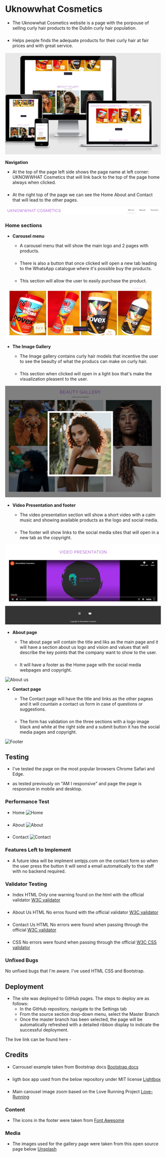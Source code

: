 # Uknowwhat Cosmetics

- The Uknowwhat Cosmetics website is a page with the porpouse of selling curly hair products to the Dublin curly hair population.
###

- Helps people finds the adequate products for their curly hair at fair prices and with great service.

![Responsice Mockup](/assets/images/am%20I%20responsive%20image.JPG)

**Navigation**

- At the top of the page left side shows the page name at left corner: UKNOWWHAT Cosmetics that will link back to the top of the page home always when clicked.

###

- At the right top of the page we can see the Home About and Contact that will lead to the other pages.

![Nav Bar](/assets/images/menu%20screenshoot.JPG)

### Home sections

- **Carousel menu**

  - A carousel menu that will show the main logo and 2 pages with products.

  ###

  - There is also a button that once clicked will open a new tab leading to the WhatsApp catalogue where it's possible buy the products.

  ###

  - This section will allow the user to easily purchase the product.

![Carousel](/assets/images/carousel%20screen%20shoot.JPG)

- **The Image Gallery**

  - The Image gallery contains curly hair models that incentive the user to see the beaulty of what the producs can make on curly hair.

  ###

  - This section when clicked will open in a light box that's make the visualization pleasent to the user.

![Landing Page](/assets/images/image%20galery%20screenshoot.JPG)

- **Video Presentation and footer**

  - The video presentation section will show a short video with a calm music and showing available products as the logo and social media.

  ###

  - The footer will show links to the social media sites that will open in a new tab as the copyright.

![Video Presentation and footer](/assets/images/video%20pres%20and%20footer%20screen%20shoot.JPG)

- **About page**

  - The about page will contain the title and liks as the main page and it will have a section about us logo and vision and values that will describe the key points that the company want to show to the user.

  ###

  - It will have a footer as the Home page with the social media webpages and copyright.

![About us ](//assets/images/about%20us%20section%20screen%20shoot.JPG)

- **Contact page**

  - The Contact page will have the title and links as the other pageas and it will countain a contact us form in case of questions or suggestions.

  ###

  - The form has validation on the three sections with a logo image black and white at the right side and a submit button it has the social media pages and copyright.

![Footer](//assets/images/contact%20page%20screen%20shoot.JPG)

## Testing

- I've tested the page on the most popular browsers Chrome Safari and Edge.

- as tested previously on "AM I responsive" and page the page is responsive in mobile and desktop.

### Performance Test

- Home
  ![Home](//assets/images/index-performance.JPG)

###

- About
  ![About](//assets/images/about-performance.JPG)

###

- Contact
  ![Contact](//assets/images/contact-performance.JPG)

### Features Left to Implement

- A future idea will be implment smtpjs.com on the contact form so when the user press the button it will send a email automatically to the staff with no backend required.

### Validator Testing

- Index HTML
  Only one warning found on the html with the official validator [W3C validator](/assets/images/html%20validation%20Screenshoot.JPG)
  ###
- About Us HTML
  No erros found with the official validator [W3C validator](/assets/images/about%20screenshoot%20validator.JPG)
  ###
- Contact Us HTML
  No errors were found when passing through the official [W3C validator](/assets/images/contactUs%20screenshoot%20validator.JPG)
  ###
- CSS
  No errors were found when passing through the official [W3C CSS validator](/assets/images/css%20validation%20Screenshoot.JPG)

### Unfixed Bugs

No unfixed bugs that I'm aware.
I've used HTML CSS and Bootstrap.

## Deployment 


- The site was deployed to GitHub pages. The steps to deploy are as follows:
  - In the GitHub repository, navigate to the Settings tab
  - From the source section drop-down menu, select the Master Branch
  - Once the master branch has been selected, the page will be automatically refreshed with a detailed ribbon display to indicate the successful deployment.

The live link can be found here - 

## Credits

- Carrousel example taken from Bootstrap docs
 [Bootstrap docs]( https://getbootstrap.com/docs/5.1/components/carousel/)
 ###

- ligth box app used from the below repository under MIT license [Lightbox](https://ashleydw.github.io/lightbox/)
###

- Main carousel image zoom based on the Love Running Project [Love-Running](https://github.com/Code-Institute-Solutions/love-running-2.0-sourcecode/tree/main/08-responsive-elements/05-responsive-gallery)
###
  


### Content


- The icons in the footer were taken from [Font Awesome](https://fontawesome.com/)

### Media


- The images used for the gallery page were taken from this open source page below [Unsplash](https://unsplash.com/)




